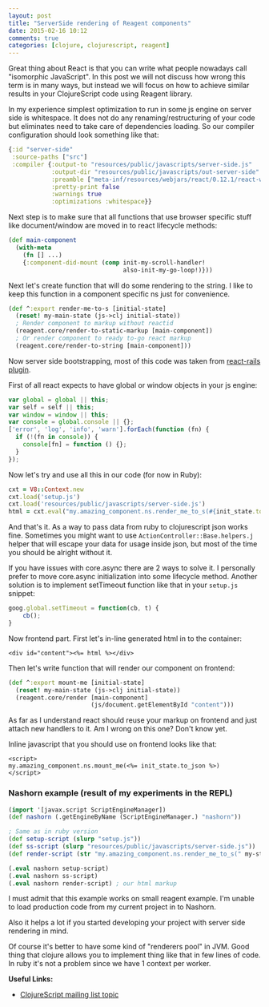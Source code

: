 ```yaml
---
layout: post
title: "ServerSide rendering of Reagent components"
date: 2015-02-16 10:12
comments: true
categories: [clojure, clojurescript, reagent]
---
```


Great thing about React is that you can write what people nowadays call "isomorphic JavaScript".
In this post we will not discuss how wrong this term is in many ways,
but instead we will focus on how to achieve similar results in your ClojureScript code using Reagent library.

<!--more-->

In my experience simplest optimization to run in some js engine on server side is whitespace.
It does not do any renaming/restructuring of your code but eliminates need to take care of dependencies loading.
So our compiler configuration should look something like that:

```clojure
{:id "server-side"
 :source-paths ["src"]
 :compiler {:output-to "resources/public/javascripts/server-side.js"
            :output-dir "resources/public/javascripts/out-server-side"
            :preamble ["meta-inf/resources/webjars/react/0.12.1/react-with-addons.min.js"]
            :pretty-print false
            :warnings true
            :optimizations :whitespace}}
```

Next step is to make sure that all functions that use browser specific stuff like document/window are moved in to react lifecycle methods:

```clojure
(def main-component
  (with-meta
    (fn [] ...)
    {:component-did-mount (comp init-my-scroll-handler!
                                also-init-my-go-loop!)}))
```

Next let's create function that will do some rendering to the string.
I like to keep this function in a component specific ns just for convenience.

```clojure
(def ^:export render-me-to-s [initial-state]
  (reset! my-main-state (js->clj initial-state))
  ; Render component to markup without reactid
  (reagent.core/render-to-static-markup [main-component])
  ; Or render component to ready to-go react markup
  (reagent.core/render-to-string [main-component]))
```

Now server side bootstrapping, most of this code was taken from [react-rails plugin](https://github.com/reactjs/react-rails).

First of all react expects to have global or window objects in your js engine:

```javascript setup.js
var global = global || this;
var self = self || this;
var window = window || this;
var console = global.console || {};
['error', 'log', 'info', 'warn'].forEach(function (fn) {
  if (!(fn in console)) {
    console[fn] = function () {};
  }
});
```

Now let's try and use all this in our code (for now in Ruby):

```ruby
cxt = V8::Context.new
cxt.load('setup.js')
cxt.load('resources/public/javascripts/server-side.js')
html = cxt.eval("my.amazing_component.ns.render_me_to_s(#{init_state.to_json})")
```

And that's it. As a way to pass data from ruby to clojurescript json works fine.
Sometimes you might want to use `ActionController::Base.helpers.j` helper that will
escape your data for usage inside json, but most of the time you should be alright without it.

If you have issues with core.async there are 2 ways to solve it.
I personally prefer to move core.async initialization into some lifecycle method.
Another solution is to implement setTimeout function like that in your `setup.js` snippet:

```javascript
goog.global.setTimeout = function(cb, t) {
    cb();
}
```

Now frontend part. First let's in-line generated html in to the container:

```erb
<div id="content"><%= html %></div>
```

Then let's write function that will render our component on frontend:

```clojure
(def ^:export mount-me [initial-state]
  (reset! my-main-state (js->clj initial-state))
  (reagent.core/render [main-component]
                       (js/document.getElementById "content")))
```

As far as I understand react should reuse your markup on frontend and just attach new handlers to it.
Am I wrong on this one? Don't know yet.

Inline javascript that you should use on frontend looks like that:

```erb
<script>
my.amazing_component.ns.mount_me(<%= init_state.to_json %>)
</script>
```

### Nashorn example (result of my experiments in the REPL)

```clojure
(import '[javax.script ScriptEngineManager])
(def nashorn (.getEngineByName (ScriptEngineManager.) "nashorn"))

; Same as in ruby version
(def setup-script (slurp "setup.js"))
(def ss-script (slurp "resources/public/javascripts/server-side.js"))
(def render-script (str "my.amazing_component.ns.render_me_to_s(" my-state-json-string ");"))

(.eval nashorn setup-script)
(.eval nashorn ss-script)
(.eval nashorn render-script) ; our html markup
```

I must admit that this example works on small reagent example.
I'm unable to load production code from my current project in to Nashorn.

Also it helps a lot if you started developing your project with server side rendering in mind.

Of course it's better to have some kind of "renderers pool" in JVM.
Good thing that clojure allows you to implement thing like that in few lines of code.
In ruby it's not a problem since we have 1 context per worker.

**Useful Links:**

* [ClojureScript mailing list topic](https://groups.google.com/forum/#!topic/clojurescript/IIjUxnl4Zbw)
